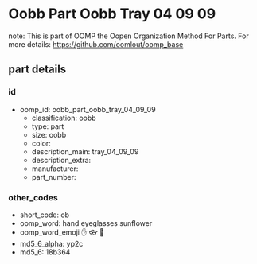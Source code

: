 # Oobb Part Oobb Tray 04 09 09  

note: This is part of OOMP the Oopen Organization Method For Parts. For more details: https://github.com/oomlout/oomp_base

##  part details





### id
* oomp_id: oobb_part_oobb_tray_04_09_09
  * classification: oobb
  * type: part
  * size: oobb
  * color: 
  * description_main: tray_04_09_09
  * description_extra: 
  * manufacturer: 
  * part_number: 

### other_codes
* short_code: ob
* oomp_word: hand eyeglasses sunflower
* oomp_word_emoji :hand: :eyeglasses: :sunflower:
* md5_6_alpha: yp2c
* md5_6: 18b364